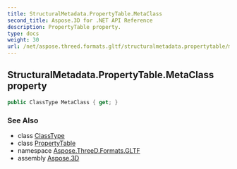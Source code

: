 ```yaml
---
title: StructuralMetadata.PropertyTable.MetaClass
second_title: Aspose.3D for .NET API Reference
description: PropertyTable property. 
type: docs
weight: 30
url: /net/aspose.threed.formats.gltf/structuralmetadata.propertytable/metaclass/
---
```

## StructuralMetadata.PropertyTable.MetaClass property

```csharp
public ClassType MetaClass { get; }
```

### See Also

* class [ClassType](../../structuralmetadata.classtype/)
* class [PropertyTable](../)
* namespace [Aspose.ThreeD.Formats.GLTF](../../structuralmetadata.propertytable/)
* assembly [Aspose.3D](../../../)


